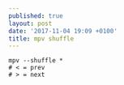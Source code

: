 ```yaml
---
published: true
layout: post
date: '2017-11-04 19:09 +0100'
title: mpv shuffle
---
```

    mpv --shuffle *
    # < = prev
    # > = next

